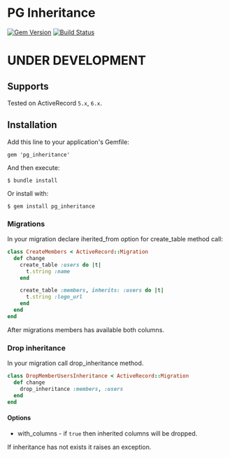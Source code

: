 # PG Inheritance
[![Gem Version](https://badge.fury.io/rb/pg_inheritance.svg)](https://badge.fury.io/rb/pg_inheritance) [![Build Status](https://travis-ci.com/sigmen/pg_inheritance.svg?branch=master)](https://travis-ci.com/sigmen/pg_inheritance)

# UNDER DEVELOPMENT

## Supports

Tested on ActiveRecord `5.x`, `6.x`.

## Installation

Add this line to your application's Gemfile:

    gem 'pg_inheritance'

And then execute:

    $ bundle install

Or install with:

    $ gem install pg_inheritance

### Migrations

In your migration declare iherited_from option for create_table method call:

```ruby
class CreateMembers < ActiveRecord::Migration
  def change
    create_table :users do |t|
      t.string :name
    end

    create_table :members, inherits: :users do |t|
      t.string :logo_url
    end
  end
end
```

After migrations members has available both columns.

### Drop inheritance

In your migration call drop_inheritance method.

```ruby
class DropMemberUsersInheritance < ActiveRecord::Migration
  def change
    drop_inheritance :members, :users
  end
end
```

#### Options

* with_columns - if `true` then inherited columns will be dropped.

If inheritance has not exists it raises an exception.
